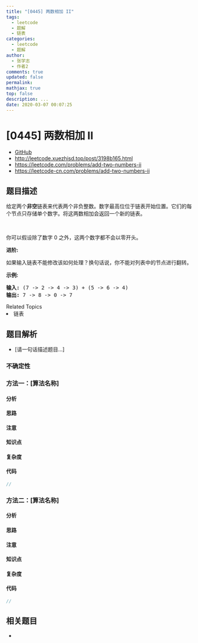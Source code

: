 ```yaml
---
title: "[0445] 两数相加 II"
tags:
  - leetcode
  - 题解
  - 链表
categories:
  - leetcode
  - 题解
author:
  - 张学志
  - 作者2
comments: true
updated: false
permalink:
mathjax: true
top: false
description: ...
date: 2020-03-07 00:07:25
---
```



# [0445] 两数相加 II
* [GitHub](https://github.com/algoboy101/LeetCodeCrowdsource/tree/master/_posts/QA/%5B0445%5D%20%E4%B8%A4%E6%95%B0%E7%9B%B8%E5%8A%A0%20II.md)
* http://leetcode.xuezhisd.top/post/3198b165.html
* https://leetcode.com/problems/add-two-numbers-ii
* https://leetcode-cn.com/problems/add-two-numbers-ii


## 题目描述

<p>给定两个<strong>非空</strong>链表来代表两个非负整数。数字最高位位于链表开始位置。它们的每个节点只存储单个数字。将这两数相加会返回一个新的链表。</p>

<p>&nbsp;</p>

<p>你可以假设除了数字 0 之外，这两个数字都不会以零开头。</p>

<p><strong>进阶:</strong></p>

<p>如果输入链表不能修改该如何处理？换句话说，你不能对列表中的节点进行翻转。</p>

<p><strong>示例:</strong></p>

<pre>
<strong>输入:</strong> (7 -&gt; 2 -&gt; 4 -&gt; 3) + (5 -&gt; 6 -&gt; 4)
<strong>输出:</strong> 7 -&gt; 8 -&gt; 0 -&gt; 7
</pre>
<div><div>Related Topics</div><div><li>链表</li></div></div>


## 题目解析
* [请一句话描述题目...]

### 不确定性


### 方法一：[算法名称]

#### 分析

#### 思路

#### 注意

#### 知识点

#### 复杂度

#### 代码

```cpp
//
```


### 方法二：[算法名称]

#### 分析

#### 思路

#### 注意

#### 知识点

#### 复杂度

#### 代码

```cpp
//
```


## 相关题目
* 
